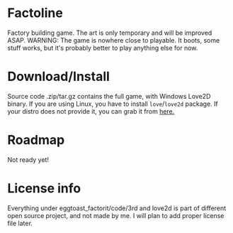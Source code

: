 # Factoline
Factory building game. The art is only temporary and will be improved ASAP.
WARNING: The game is nowhere close to playable. It boots, some stuff works, but it's probably better to play anything else for now.

# Download/Install
Source code .zip/tar.gz contains the full game, with Windows Love2D binary.
If you are using Linux, you have to install `love`/`love2d` package. If your distro does not provide it, you can grab it from [here.](https://love2d.org)

# Roadmap
Not ready yet!

# License info
Everything under eggtoast_factorit/code/3rd and love2d is part of different open source project, and not made by me.
I will plan to add proper license file later.